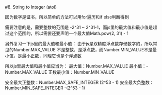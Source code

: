 #8. String to Integer (atoi)

因为数字是证书，所以简单的方法可以用for遍历和if else判断得到

需要注意的是，需要整数的范围是 -2^31 ~ 2^31-1，而js里的最大值和最小值是超过这个范围的，所以需要还要声明一个最大值Math.pow(2, 31) - 1


另外复习一下js里的最大值和最小值：
由于js是双精度浮点数存储数字的，所以常见的Number.MAX_VALUE 不是整数，是浮点数，而Number.MIN_VALUE不是最小值，是最小正数，同理它也是个浮点数

所以js里最大值和最小值应当为：
最大值：Number.MAX_VALUE
最小值：- Number.MAX_VALUE
正数最小值：Number.MIN_VALUE

安全最大正整数：Number.MAX_SAFE_INTEGER  (2^53 - 1)
安全最大负整数：Number.MIN_SAFE_INTEGER  -(2^53 - 1)

